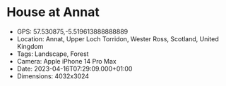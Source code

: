 # House at Annat

- GPS: 57.530875,-5.519613888888889
- Location: Annat, Upper Loch Torridon, Wester Ross, Scotland, United Kingdom
- Tags: Landscape, Forest
- Camera: Apple iPhone 14 Pro Max
- Date: 2023-04-16T07:29:09.000+01:00
- Dimensions: 4032x3024
